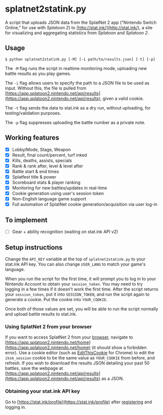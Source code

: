 # splatnet2statink.py

A script that uploads JSON data from the SplatNet 2 app ("Nintendo Switch Online," for use with *Splatoon 2*) to [http://stat.ink/](http://stat.ink/), a site for visualizing and aggregating statistics from *Splatoon* and *Splatoon 2*.

## Usage
```
$ python splatnet2statink.py [-M] [-i path/to/results.json] [-t] [-p]
```

The `-M` flag runs the script in realtime monitoring mode, uploading new battle results as you play games.

The `-i` flag allows users to specify the path to a JSON file to be used as input. Without this, the file is pulled from [https://app.splatoon2.nintendo.net/api/results](https://app.splatoon2.nintendo.net/api/results), given a valid cookie.

The `-t` flag sends the data to stat.ink as a dry run, without uploading, for testing/validation purposes.

The `-p` flag suppresses uploading the battle number as a private note.

## Working features
- [x] Lobby/Mode, Stage, Weapon
- [x] Result, final count/percent, turf inked
- [x] Kills, deaths, assists, specials
- [x] Rank & rank after, level & level after
- [x] Battle start & end times
- [x] Splatfest title & power
- [x] Scoreboard stats & player ranking
- [x] Monitoring for new battles/updates in real-time
- [x] Cookie generation using user's session token
- [x] Non-English language game support
- [x] Full automation of SplatNet cookie generation/acquisition via user log-in

## To implement
- [ ] Gear + ability recognition (waiting on stat.ink API v2)

## Setup instructions

Change the `API_KEY` variable at the top of `splatnet2statink.py` to your stat.ink API key. You can also change `USER_LANG` to match your game's language.

When you run the script for the first time, it will prompt you to log in to your Nintendo Account to obtain your `session_token`. You may need to try logging in a few times if it doesn't work the first time. After the script returns your `session_token`, put it into `SESSION_TOKEN`, and run the script again to generate a cookie. Put the cookie into `YOUR_COOKIE`.

Once both of those values are set, you will be able to run the script normally and upload battle results to stat.ink.

### Using SplatNet 2 from your browser

If you want to access SplatNet 2 from your [browser](https://i.imgur.com/UUoxEJS.png), navigate to [https://app.splatoon2.nintendo.net/home](https://app.splatoon2.nintendo.net/home) (it should show a forbidden error). Use a cookie editor (such as [EditThisCookie](https://chrome.google.com/webstore/detail/editthiscookie/fngmhnnpilhplaeedifhccceomclgfbg?hl=en) for Chrome) to edit the `iksm_session` cookie to be the same value as `YOUR_COOKIE` from before, and refresh. If you wish to download the results JSON detailing your past 50 battles, save the webpage at [https://app.splatoon2.nintendo.net/api/results](https://app.splatoon2.nintendo.net/api/results) as a JSON.

### Obtaining your stat.ink API key

Go to [https://stat.ink/profile](https://stat.ink/profile) after [registering](https://stat.ink/register) and logging in.
